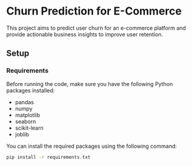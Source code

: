 # Churn Prediction for E-Commerce

This project aims to predict user churn for an e-commerce platform and provide actionable business insights to improve user retention.

## Setup

### Requirements
Before running the code, make sure you have the following Python packages installed:

- pandas
- numpy
- matplotlib
- seaborn
- scikit-learn
- joblib

You can install the required packages using the following command:

```bash
pip install -r requirements.txt
